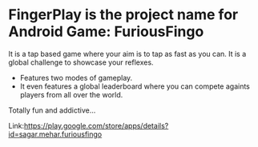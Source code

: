 # FingerPlay is the project name for Android Game: FuriousFingo
It is a tap based game where your aim is to tap as fast as you can. It is a global challenge to showcase your reflexes.

* Features two modes of gameplay.
* It even features a global leaderboard where you can compete againts players from all over the world.


Totally fun and addictive...

Link:https://play.google.com/store/apps/details?id=sagar.mehar.furiousfingo
